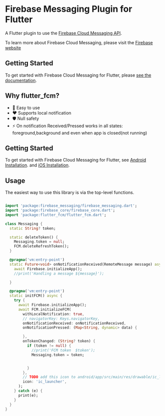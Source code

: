 # Firebase Messaging Plugin for Flutter

A Flutter plugin to use the [Firebase Cloud Messaging API](https://firebase.google.com/docs/cloud-messaging).

To learn more about Firebase Cloud Messaging, please visit the [Firebase website](https://firebase.google.com/products/cloud-messaging)

## Getting Started

To get started with Firebase Cloud Messaging for Flutter, please [see the documentation](https://firebase.flutter.dev/docs/messaging/overview).


## Why flutter_fcm?

- 🚀 Easy to use 
- ❤ Supports local notification
- 🛡️ Null safety
- ⚡ On notification Received/Pressed works in all states: foreground,background and even when app is closed(not running)

## Getting Started

To get started with Firebase Cloud Messaging for Flutter,
see [Android Installation](https://firebase.flutter.dev/docs/manual-installation/android).
and [iOS Installation](https://firebase.flutter.dev/docs/manual-installation/ios).

## Usage

The easiest way to use this library is via the top-level functions.

```dart

import 'package:firebase_messaging/firebase_messaging.dart';
import 'package:firebase_core/firebase_core.dart';
import 'package:flutter_fcm/flutter_fcm.dart';

class Messaging {
  static String? token;

  static deleteToken() {
    Messaging.token = null;
    FCM.deleteRefreshToken();
  }

  @pragma('vm:entry-point')
  static Future<void> onNotificationReceived(RemoteMessage message) async {
    await Firebase.initializeApp();
    //print('Handling a message ${message}');

  }

  @pragma('vm:entry-point')
  static initFCM() async {
    try {
      await Firebase.initializeApp();
      await FCM.initializeFCM(
        withLocalNotification: true,
        // navigatorKey: Keys.navigatorKey,
        onNotificationReceived: onNotificationReceived,
        onNotificationPressed: (Map<String, dynamic> data) {

        },
        onTokenChanged: (String? token) {
          if (token != null) {
            //print('FCM token  $token');
            Messaging.token = token;


          }
        },
        // TODO add this icon to android/app/src/main/res/drawable/ic_launcher.png
        icon: 'ic_launcher',
      );
    } catch (e) {
      print(e);
    }
  }
}

```
 

  
